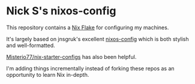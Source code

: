 # Nick S's nixos-config

This repository contains a [Nix Flake](https://nixos.wiki/wiki/Flakes) for configuring my machines.

It's largely based on jnsgruk's excellent [nixos-config](https://github.com/jnsgruk/nixos-config/tree/main) which is both stylish and well-formatted.

[Misterio77/nix-starter-configs](https://github.com/Misterio77/nix-starter-configs/tree/main) has also been helpful.

I'm adding things incrementally instead of forking these repos as an opportunity to learn Nix in-depth.

